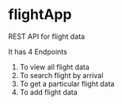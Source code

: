 # flightApp
REST API for flight data

It has 4 Endpoints
1. To view all flight data
2. To search flight by arrival
3. To get a particular flight data
4. To add flight data
